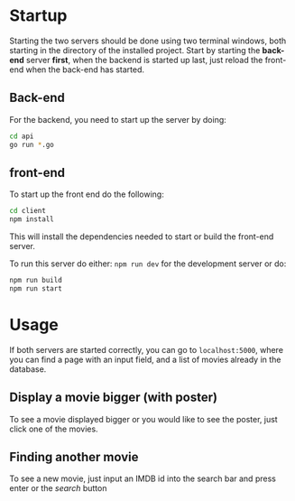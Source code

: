 # Startup

Starting the two servers should be done using two terminal windows, both starting in the directory of the installed project.
Start by starting the **back-end** server **first**, when the backend is started up last, just reload the front-end when the back-end has started.

## Back-end

For the backend, you need to start up the server by doing:
```bash
cd api
go run *.go
```

## front-end

To start up the front end do the following:
```bash
cd client
npm install
```

This will install the dependencies needed to start or build the front-end server.

To run this server do either: `npm run dev` for the development server or do:
```bash
npm run build
npm run start
```


# Usage

If both servers are started correctly, you can go to `localhost:5000`, where you can find a page with an input field, and a list of movies already in the database.

## Display a movie bigger (with poster)
To see a movie displayed bigger or you would like to see the poster, just click one of the movies.

## Finding another movie
To see a new movie, just input an IMDB id into the search bar and press enter or the *search* button
